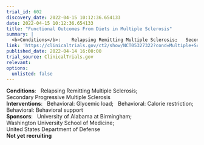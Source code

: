```yaml
---
trial_id: 602
discovery_date: 2022-04-15 10:12:36.654133
date: 2022-04-15 10:12:36.654133
title: "Functional Outcomes From Diets in Multiple Sclerosis"
summary: |
  <b>Conditions</b>:    Relapsing Remitting Multiple Sclerosis;   Secondary Progressive Multiple Sclerosis<br /><b>Interventions</b>:    Behavioral: Glycemic load;   Behavioral: Calorie restriction;   Behavioral: Behavioral support<br /><b>Sponsors</b>:    University of Alabama at Birmingham;   Washington University School of Medicine;   United States Department of Defense<br /><b>Not yet recruiting</b>
link: 'https://clinicaltrials.gov/ct2/show/NCT05327322?cond=Multiple+Sclerosis&sfpd_d=14&sel_rss=new14'
published_date: 2022-04-14 16:00:00
trial_source: ClinicalTrials.gov
relevant: 
options:
  unlisted: false
---
```

<b>Conditions</b>:    Relapsing Remitting Multiple Sclerosis;   Secondary Progressive Multiple Sclerosis<br /><b>Interventions</b>:    Behavioral: Glycemic load;   Behavioral: Calorie restriction;   Behavioral: Behavioral support<br /><b>Sponsors</b>:    University of Alabama at Birmingham;   Washington University School of Medicine;   United States Department of Defense<br /><b>Not yet recruiting</b>